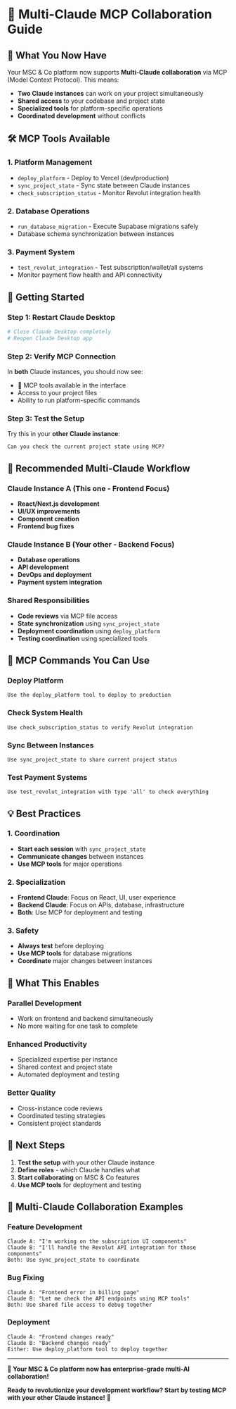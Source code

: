 # 🚀 Multi-Claude MCP Collaboration Guide

## 🎯 **What You Now Have**

Your MSC & Co platform now supports **Multi-Claude collaboration** via MCP (Model Context Protocol). This means:

- **Two Claude instances** can work on your project simultaneously
- **Shared access** to your codebase and project state
- **Specialized tools** for platform-specific operations
- **Coordinated development** without conflicts

## 🛠️ **MCP Tools Available**

### **1. Platform Management**
- `deploy_platform` - Deploy to Vercel (dev/production)
- `sync_project_state` - Sync state between Claude instances
- `check_subscription_status` - Monitor Revolut integration health

### **2. Database Operations**
- `run_database_migration` - Execute Supabase migrations safely
- Database schema synchronization between instances

### **3. Payment System**
- `test_revolut_integration` - Test subscription/wallet/all systems
- Monitor payment flow health and API connectivity

## 🚀 **Getting Started**

### **Step 1: Restart Claude Desktop**
```bash
# Close Claude Desktop completely
# Reopen Claude Desktop app
```

### **Step 2: Verify MCP Connection**
In **both** Claude instances, you should now see:
- 🔧 MCP tools available in the interface
- Access to your project files
- Ability to run platform-specific commands

### **Step 3: Test the Setup**
Try this in your **other Claude instance**:
```
Can you check the current project state using MCP?
```

## 🎯 **Recommended Multi-Claude Workflow**

### **Claude Instance A (This one - Frontend Focus)**
- **React/Next.js development**
- **UI/UX improvements**
- **Component creation**
- **Frontend bug fixes**

### **Claude Instance B (Your other - Backend Focus)**
- **Database operations**
- **API development**
- **DevOps and deployment**
- **Payment system integration**

### **Shared Responsibilities**
- **Code reviews** via MCP file access
- **State synchronization** using `sync_project_state`
- **Deployment coordination** using `deploy_platform`
- **Testing coordination** using specialized tools

## 🔧 **MCP Commands You Can Use**

### **Deploy Platform**
```
Use the deploy_platform tool to deploy to production
```

### **Check System Health**
```
Use check_subscription_status to verify Revolut integration
```

### **Sync Between Instances**
```
Use sync_project_state to share current project status
```

### **Test Payment Systems**
```
Use test_revolut_integration with type 'all' to check everything
```

## 💡 **Best Practices**

### **1. Coordination**
- **Start each session** with `sync_project_state`
- **Communicate changes** between instances
- **Use MCP tools** for major operations

### **2. Specialization**
- **Frontend Claude**: Focus on React, UI, user experience
- **Backend Claude**: Focus on APIs, database, infrastructure
- **Both**: Use MCP for deployment and testing

### **3. Safety**
- **Always test** before deploying
- **Use MCP tools** for database migrations
- **Coordinate** major changes between instances

## 🎉 **What This Enables**

### **Parallel Development**
- Work on frontend and backend simultaneously
- No more waiting for one task to complete

### **Enhanced Productivity**
- Specialized expertise per instance
- Shared context and project state
- Automated deployment and testing

### **Better Quality**
- Cross-instance code reviews
- Coordinated testing strategies
- Consistent project standards

## 🚀 **Next Steps**

1. **Test the setup** with your other Claude instance
2. **Define roles** - which Claude handles what
3. **Start collaborating** on MSC & Co features
4. **Use MCP tools** for deployment and testing

## 🤝 **Multi-Claude Collaboration Examples**

### **Feature Development**
```
Claude A: "I'm working on the subscription UI components"
Claude B: "I'll handle the Revolut API integration for those components"
Both: Use sync_project_state to coordinate
```

### **Bug Fixing**
```
Claude A: "Frontend error in billing page"
Claude B: "Let me check the API endpoints using MCP tools"
Both: Use shared file access to debug together
```

### **Deployment**
```
Claude A: "Frontend changes ready"
Claude B: "Backend changes ready"
Either: Use deploy_platform tool to deploy together
```

---

**🎯 Your MSC & Co platform now has enterprise-grade multi-AI collaboration!**

**Ready to revolutionize your development workflow? Start by testing MCP with your other Claude instance!** 🚀
